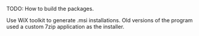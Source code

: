 TODO: How to build the packages.

Use WiX toolkit to generate .msi installations. Old versions of the program used
a custom 7zip application as the installer.